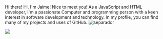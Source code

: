 

Hi there! Hi, I'm Jaime! Nice to meet you! As a JavaScript and HTML developer, I'm a passionate Computer and programming person with a keen interest in software development and technology. In my profile, you can find many of my projects and uses of GitHub.
![separador](https://github.com/Jaimezpe/jaimezpe/assets/85058301/d1833418-c072-4a1b-bedc-3d2d049efc75)

![](https://visitcount.itsvg.in/api?id=jaimezpe&label=Profile%20Views&color=0&icon=2&pretty=true)
